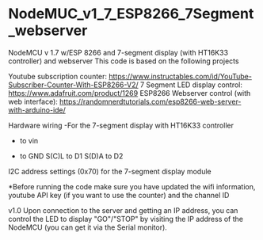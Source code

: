 # NodeMUC_v1_7_ESP8266_7Segment_webserver
NodeMCU v 1.7 w/ESP 8266 and 7-segment display (with HT16K33 controller) and webserver
This code is based on the following projects

Youtube subscription counter: https://www.instructables.com/id/YouTube-Subscriber-Counter-With-ESP8266-V2/
7 Segment LED display control: https://www.adafruit.com/product/1269
ESP8266 Webserver control (with web interface): https://randomnerdtutorials.com/esp8266-web-server-with-arduino-ide/

Hardware wiring
-For the 7-segment display with HT16K33 controller
+ to vin
- to GND
S(C)L to D1
S(D)A to D2

I2C address settings (0x70) for the 7-segment display module

*Before running the code make sure you have updated the wifi information, youtube API key (if you want to use the counter)
and the channel ID

v1.0
Upon connection to the server and getting an IP address, you can control the LED to display "GO"/"STOP" by
visiting the IP address of the NodeMCU (you can get it via the Serial monitor).

